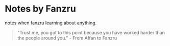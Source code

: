 # Notes by Fanzru

notes when fanzru learning about anything.

> "Trust me, you got to this point because you have worked harder than the people around you." - From Affan to Fanzru
